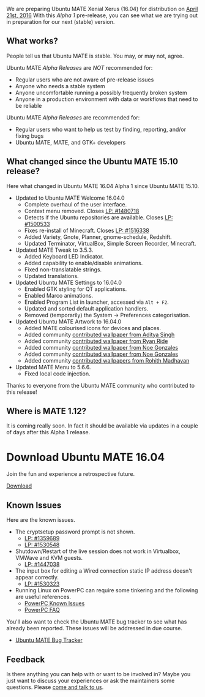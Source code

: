 <!--
.. title: Ubuntu MATE 16.04 Alpha 1
.. slug: ubuntu-mate-xenial-alpha1
.. date: 2016-01-03 12:00:00 UTC
.. tags: Ubuntu,MATE,Xenial,alpha1
.. link:
.. description: Ubuntu MATE 16.04 (Xenial Xerus) LTS Alpha 1
.. type: text
.. author: Martin Wimpress
-->

We are preparing Ubuntu MATE Xenial Xerus (16.04) for distribution on
[April 21st, 2016](https://wiki.ubuntu.org/XenialXerus/ReleaseSchedule)
With this *Alpha 1* pre-release, you can see what we are trying out in
preparation for our next (stable) version.

## What works?

People tell us that Ubuntu MATE is stable. You may, or may not, agree.

Ubuntu MATE *Alpha Releases* are *NOT* recommended for:

  * Regular users who are not aware of pre-release issues
  * Anyone who needs a stable system
  * Anyone uncomfortable running a possibly frequently broken system
  * Anyone in a production environment with data or workflows that need to be reliable

Ubuntu MATE *Alpha Releases* are recommended for:

  * Regular users who want to help us test by finding, reporting, and/or fixing bugs
  * Ubuntu MATE, MATE, and GTK+ developers

## What changed since the Ubuntu MATE 15.10 release?

Here what changed in Ubuntu MATE 16.04 Alpha 1 since Ubuntu MATE 15.10.

  * Updated to Ubuntu MATE Welcome 16.04.0
    * Complete overhaul of the user interface.
    * Context menu removed. Closes [LP: #1480718](https://bugs.launchpad.net/bugs/1480718)
    * Detects if the Ubuntu repositories are available. Closes [LP: #1500533](https://bugs.launchpad.net/bugs/1500533)
    * Fixes re-install of Minecraft. Closes [LP: #1516338](https://bugs.launchpad.net/bugs/1516338)
    * Added Variety, Gnote, Planner, gnome-schedule, Redshift.
    * Updated Terminator, VirtualBox, Simple Screen Recorder, Minecraft.
  * Updated MATE Tweak to 3.5.3.
    * Added Keyboard LED Indicator.
    * Added capability to enable/disable animations.
    * Fixed non-translatable strings.
    * Updated translations.
  * Updated Ubuntu MATE Settings to 16.04.0
    * Enabled GTK styling for QT applications.
    * Enabled Marco animations.
    * Enabled Program List in launcher, accessed via `Alt + F2`.
    * Updated and sorted default application handlers.
    * Removed (temporarily) the System -> Preferences categorisation.
  * Updated Ubuntu MATE Artwork to 16.04.0
    * Added MATE colourised icons for devices and places.
    * Added community [contributed wallpaper from Aditya Singh](https://ubuntu-mate.community/t/mate-wallpapers/3048)
    * Added community [contributed wallpaper from Ryan Ride](https://ubuntu-mate.community/t/heres-my-first-all-original-wallpaper/597)
    * Added community [contributed wallpaper from Noe Gonzales](https://ubuntu-mate.community/t/wallpaper-city-chill/2899)
    * Added community [contributed wallpaper from Noe Gonzales](https://ubuntu-mate.community/t/wallpaper-beach-vibes/2900)
    * Added community [contributed wallpapers from Rohith Madhavan](https://ubuntu-mate.community/t/ubuntu-mate-wallpapers/965/8)
  * Updated MATE Menu to 5.6.6.
    * Fixed local code injection.

Thanks to everyone from the Ubuntu MATE community who contributed to
this release!

## Where is MATE 1.12?

It is coming really soon. In fact it should be available via updates in
a couple of days after this Alpha 1 release.

<div class="bs-component">
    <div class="jumbotron">
        <h1>Download Ubuntu MATE 16.04</h1>
        <p>Join the fun and experience a retrospective future.</p>
        <a href="/xenial/" class="btn btn-primary btn-lg">Download</a>
        </p>
    </div>
</div>

## Known Issues

Here are the known issues.

  * The cryptsetup password prompt is not shown.
    * [LP: #1359689](https://bugs.launchpad.net/bugs/1359689)
    * [LP: #1530548](https://bugs.launchpad.net/bugs/1530548)
  * Shutdown/Restart of the live session does not work in Virtualbox, VMWave and KVM guests.
    * [LP: #1447038](https://bugs.launchpad.net/bugs/1447038)
  * The input box for editing a Wired connection static IP address doesn't appear correctly.
    * [LP: #1530323](https://bugs.launchpad.net/bugs/1530323)
  * Running Linux on PowerPC can require some tinkering and the following are useful references.
    * [PowerPC Known Issues](https://wiki.ubuntu.com/PowerPCKnownIssues)
    * [PowerPC FAQ](https://wiki.ubuntu.com/PowerPCFAQ)

You'll also want to check the Ubuntu MATE bug tracker to see what has already
been reported. These issues will be addressed in due course.

  * [Ubuntu MATE Bug Tracker](https://bugs.launchpad.net/ubuntu-mate)

## Feedback

Is there anything you can help with or want to be involved in? Maybe you just
want to discuss your experiences or ask the maintainers some questions. Please
[come and talk to us](https://ubuntu-mate.community/).
